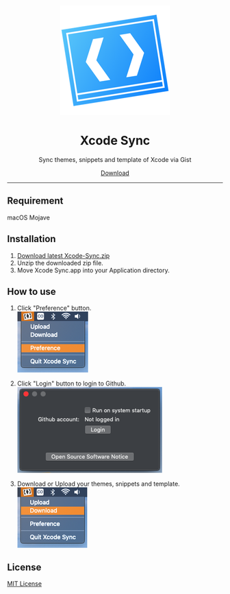 <p align="center">
<img src="https://github.com/Makeeyaf/Xcode-Sync/blob/master/xcode-settings-sync/Assets.xcassets/AppIcon.appiconset/mac_appicon-256%401x.png" />
</p>

<h1 align="center">Xcode Sync</h1>

<p align="center">Sync themes, snippets and template of Xcode via Gist</p>

<p align=center>
<a href="https://github.com/Makeeyaf/Xcode-Sync/releases">Download</a>
</p>

---
## Requirement
macOS Mojave

## Installation
1. [Download latest Xcode-Sync.zip](https://github.com/Makeeyaf/Xcode-Sync/releases)
1. Unzip the downloaded zip file.
1. Move Xcode Sync.app into your Application directory.

## How to use
1. Click "Preference" button.  
![Menubar Image 1](https://github.com/Makeeyaf/Xcode-Sync/blob/master/1.png)

1. Click "Login" button to login to Github.  
![Preference Window](https://github.com/Makeeyaf/Xcode-Sync/blob/master/2.png)

1. Download or Upload your themes, snippets and template.  
![Menubar Image 2](https://github.com/Makeeyaf/Xcode-Sync/blob/master/3.png)



## License
[MIT License](https://github.com/Makeeyaf/Xcode-Sync/blob/master/LICENSE)
